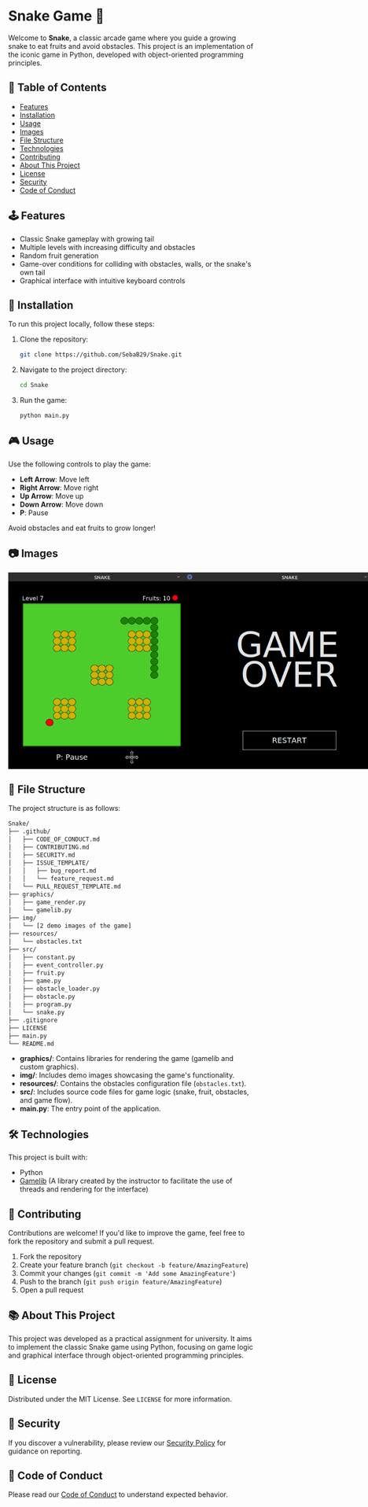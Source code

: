 # Snake Game 🐍

Welcome to **Snake**, a classic arcade game where you guide a growing snake to eat fruits and avoid obstacles. This project is an implementation of the iconic game in Python, developed with object-oriented programming principles.

## 📜 Table of Contents

- [Features](#features)
- [Installation](#installation)
- [Usage](#usage)
- [Images](#images)
- [File Structure](#file-structure)
- [Technologies](#technologies)
- [Contributing](#contributing)
- [About This Project](#about)
- [License](#license)
- [Security](#security)
- [Code of Conduct](#code-of-conduct)


## 🕹️ Features <a name="features"></a>

- Classic Snake gameplay with growing tail
- Multiple levels with increasing difficulty and obstacles
- Random fruit generation
- Game-over conditions for colliding with obstacles, walls, or the snake's own tail
- Graphical interface with intuitive keyboard controls

## 🚀 Installation <a name="installation"></a>

To run this project locally, follow these steps:

1. Clone the repository:
   ```bash
   git clone https://github.com/SebaB29/Snake.git
   ```

2. Navigate to the project directory:
   ```bash
   cd Snake
   ```

3. Run the game:
   ```bash
   python main.py
   ```

## 🎮 Usage <a name="usage"></a>

Use the following controls to play the game:

- **Left Arrow**: Move left
- **Right Arrow**: Move right
- **Up Arrow**: Move up
- **Down Arrow**: Move down
- **P**: Pause

Avoid obstacles and eat fruits to grow longer!

## 📷 Images <a name="images"></a>

<div style="display: flex;">
    <img alt="Img Snake" src="img/snake.png" width="400px" height="400px">
    <img alt="Img Game Over" src="img/gameover.png" width="400px" height="400px">
</div>

## 📁 File Structure <a name="file-structure"></a>

The project structure is as follows:

```
Snake/
├── .github/
│   ├── CODE_OF_CONDUCT.md
│   ├── CONTRIBUTING.md
│   ├── SECURITY.md
│   ├── ISSUE_TEMPLATE/
│   │   ├── bug_report.md
│   │   └── feature_request.md
│   └── PULL_REQUEST_TEMPLATE.md
├── graphics/
│   ├── game_render.py
│   └── gamelib.py
├── img/
│   └── [2 demo images of the game]
├── resources/
│   └── obstacles.txt
├── src/
│   ├── constant.py
│   ├── event_controller.py
│   ├── fruit.py
│   ├── game.py
│   ├── obstacle_loader.py
│   ├── obstacle.py
│   ├── program.py
│   └── snake.py
├── .gitignore
├── LICENSE
├── main.py
└── README.md
```

- **graphics/**: Contains libraries for rendering the game (gamelib and custom graphics).
- **img/**: Includes demo images showcasing the game's functionality.
- **resources/**: Contains the obstacles configuration file (`obstacles.txt`).
- **src/**: Includes source code files for game logic (snake, fruit, obstacles, and game flow).
- **main.py**: The entry point of the application.

## 🛠️ Technologies <a name="technologies"></a>

This project is built with:

- Python
- [Gamelib](https://github.com/dessaya/python-gamelib) (A library created by the instructor to facilitate the use of threads and rendering for the interface)

## 🤝 Contributing <a name="contributing"></a>

Contributions are welcome! If you'd like to improve the game, feel free to fork the repository and submit a pull request.

1. Fork the repository
2. Create your feature branch (`git checkout -b feature/AmazingFeature`)
3. Commit your changes (`git commit -m 'Add some AmazingFeature'`)
4. Push to the branch (`git push origin feature/AmazingFeature`)
5. Open a pull request

## 📚 About This Project <a name="about"></a>

This project was developed as a practical assignment for university. It aims to implement the classic Snake game using Python, focusing on game logic and graphical interface through object-oriented programming principles.

## 📄 License <a name="license"></a>

Distributed under the MIT License. See `LICENSE` for more information.

## 🔐 Security <a name="security"></a>

If you discover a vulnerability, please review our [Security Policy](.github/SECURITY.md) for guidance on reporting.

## 📜 Code of Conduct <a name="code-of-conduct"></a>

Please read our [Code of Conduct](.github/CODE_OF_CONDUCT.md) to understand expected behavior.
